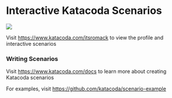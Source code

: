 # Interactive Katacoda Scenarios

[![](http://shields.katacoda.com/katacoda/itsromack/count.svg)](https://www.katacoda.com/itsromack "Get your profile on Katacoda.com")

Visit https://www.katacoda.com/itsromack to view the profile and interactive scenarios

### Writing Scenarios
Visit https://www.katacoda.com/docs to learn more about creating Katacoda scenarios

For examples, visit https://github.com/katacoda/scenario-example
